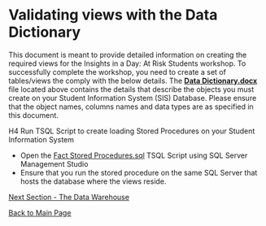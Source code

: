 ﻿
# Validating views with the Data Dictionary

This document is meant to provide detailed information on creating the required views for the Insights in a Day:  At Risk Students workshop.  To successfully complete the workshop, you need to create a set of tables/views the comply with the below details. The [**Data Dictionary.docx**](https://github.com/pleblanc72/Insights-in-a-Day/raw/master/1%20-%20Data%20Dictionary/Data%20Dictionary.docx) file located above contains the details that describe the objects you must create on your Student Information System (SIS) Database.  Please ensure that the object names, columns names and data types are as specified in this document.

H4 Run TSQL Script to create loading Stored Procedures on your Student Information System
- Open the [Fact Stored Procedures.sql]() TSQL Script using SQL Server Management Studio
- Ensure that you run the stored procedure on the same SQL Server that hosts the database where the views reside.

[Next Section - The Data Warehouse](https://github.com/pleblanc72/Insights-in-a-Day/tree/master/2%20-%20Lab%201%20Creating%20and%20Deploying%20the%20Data%20Warehouse%20and%20Schema)

[Back to Main Page](https://github.com/pleblanc72/Insights-in-a-Day)
